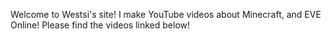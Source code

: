 Welcome to Westsi's site! I make YouTube videos about Minecraft, and EVE Online! Please find the videos linked below!
